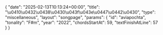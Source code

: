 {
    "date": "2025-02-13T10:13:24+00:00",
    "title": "\u0410\u0432\u0438\u0430\u043f\u043e\u0447\u0442\u0430",
    "type": "miscellaneous",
    "layout": "songpage",
    "params": {
        "id": "aviapochta",
        "tonality": "F#m",
        "year": "2022",
        "chordsStartAt": 59,
        "textFinishAtLine": 57
    }
}